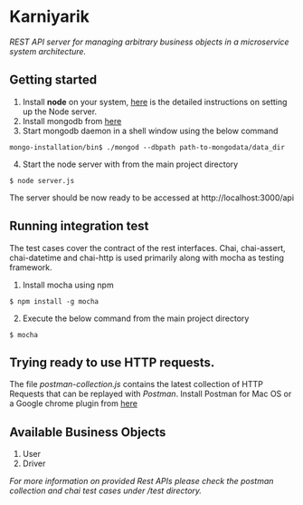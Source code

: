 # Karniyarik
*REST API server for managing arbitrary business objects in a microservice system architecture.*

## Getting started

1. Install __node__ on your system, [here](https://nodejs.org/en/download/package-manager/) is the detailed instructions on setting up the Node server.
2. Install mongodb from [here](https://docs.mongodb.org/manual/installation/)
3. Start mongodb daemon in a shell window using the below command
```
mongo-installation/bin$ ./mongod --dbpath path-to-mongodata/data_dir
```
4. Start the node server with from the main project directory
```
$ node server.js
```
The server should be now ready to be accessed at http://localhost:3000/api

## Running integration test
The test cases cover the contract of the rest interfaces.
Chai, chai-assert, chai-datetime and chai-http is used  primarily along with mocha as testing framework.

1. Install mocha using npm
```
$ npm install -g mocha
```

2. Execute the below command from the main project directory
```
$ mocha
```

## Trying ready to use HTTP requests.
The file _postman-collection.js_ contains the latest collection of HTTP Requests that can be replayed with _Postman_.
Install Postman for Mac OS or a Google chrome plugin from [here](https://www.getpostman.com)


## Available Business Objects
1. User
2. Driver

_For more information on provided Rest APIs please check the postman collection and chai test cases under /test directory._
